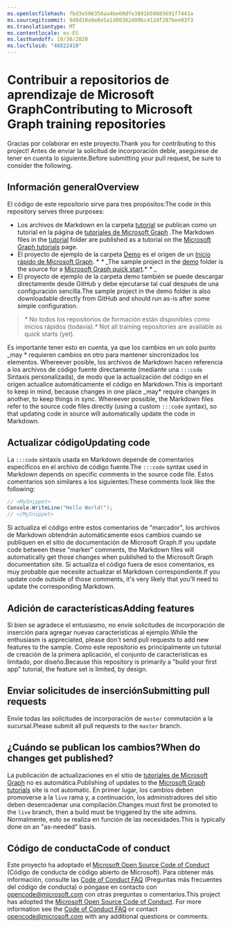 ```yaml
---
ms.openlocfilehash: fbd3e506358aa4be60dfe3891b50085691f7443a
ms.sourcegitcommit: 9d0d10a9e8e5a1d80382d89bc412df287bee03f3
ms.translationtype: MT
ms.contentlocale: es-ES
ms.lasthandoff: 10/30/2020
ms.locfileid: "48822410"
---
```

# <a name="contributing-to-microsoft-graph-training-repositories"></a><span data-ttu-id="db821-101">Contribuir a repositorios de aprendizaje de Microsoft Graph</span><span class="sxs-lookup"><span data-stu-id="db821-101">Contributing to Microsoft Graph training repositories</span></span>

<span data-ttu-id="db821-102">Gracias por colaborar en este proyecto.</span><span class="sxs-lookup"><span data-stu-id="db821-102">Thank you for contributing to this project!</span></span> <span data-ttu-id="db821-103">Antes de enviar la solicitud de incorporación deble, asegúrese de tener en cuenta lo siguiente.</span><span class="sxs-lookup"><span data-stu-id="db821-103">Before submitting your pull request, be sure to consider the following.</span></span>

## <a name="overview"></a><span data-ttu-id="db821-104">Información general</span><span class="sxs-lookup"><span data-stu-id="db821-104">Overview</span></span>

<span data-ttu-id="db821-105">El código de este repositorio sirve para tres propósitos:</span><span class="sxs-lookup"><span data-stu-id="db821-105">The code in this repository serves three purposes:</span></span>

- <span data-ttu-id="db821-106">Los archivos de Markdown en la carpeta [tutorial](/tutorial) se publican como un tutorial en la página de [tutoriales de Microsoft Graph](https://docs.microsoft.com/graph/tutorials) .</span><span class="sxs-lookup"><span data-stu-id="db821-106">The Markdown files in the [tutorial](/tutorial) folder are published as a tutorial on the [Microsoft Graph tutorials](https://docs.microsoft.com/graph/tutorials) page.</span></span>
- <span data-ttu-id="db821-107">El proyecto de ejemplo de la carpeta [Demo](/demo) es el origen de un [Inicio rápido de Microsoft Graph](https://developer.microsoft.com/graph/quick-start). \* *\** _</span><span class="sxs-lookup"><span data-stu-id="db821-107">The sample project in the [demo](/demo) folder is the source for a [Microsoft Graph quick start](https://developer.microsoft.com/graph/quick-start).\* *\** _</span></span>
- <span data-ttu-id="db821-108">El proyecto de ejemplo de la carpeta demo también se puede descargar directamente desde GitHub y debe ejecutarse tal cual después de una configuración sencilla.</span><span class="sxs-lookup"><span data-stu-id="db821-108">The sample project in the demo folder is also downloadable directly from GitHub and should run as-is after some simple configuration.</span></span>

> <span data-ttu-id="db821-109">_*\**_ No todos los repositorios de formación están disponibles como inicios rápidos (todavía).</span><span class="sxs-lookup"><span data-stu-id="db821-109">_*\**_ Not all training repositories are available as quick starts (yet).</span></span>

<span data-ttu-id="db821-110">Es importante tener esto en cuenta, ya que los cambios en un solo punto _may \* requieren cambios en otro para mantener sincronizados los elementos. Whereever posible, los archivos de Markdown hacen referencia a los archivos de código fuente directamente (mediante una `:::code` Sintaxis personalizada), de modo que la actualización del código en el origen actualice automáticamente el código en Markdown.</span><span class="sxs-lookup"><span data-stu-id="db821-110">This is important to keep in mind, because changes in one place _may\* require changes in another, to keep things in sync. Whereever possible, the Markdown files refer to the source code files directly (using a custom `:::code` syntax), so that updating code in source will automatically update the code in Markdown.</span></span>

## <a name="updating-code"></a><span data-ttu-id="db821-111">Actualizar código</span><span class="sxs-lookup"><span data-stu-id="db821-111">Updating code</span></span>

<span data-ttu-id="db821-112">La `:::code` sintaxis usada en Markdown depende de comentarios específicos en el archivo de código fuente.</span><span class="sxs-lookup"><span data-stu-id="db821-112">The `:::code` syntax used in Markdown depends on specific comments in the source code file.</span></span> <span data-ttu-id="db821-113">Estos comentarios son similares a los siguientes:</span><span class="sxs-lookup"><span data-stu-id="db821-113">These comments look like the following:</span></span>

```csharp
// <MySnippet>
Console.WriteLine("Hello World!");
// </MySnippet>
```

<span data-ttu-id="db821-114">Si actualiza el código entre estos comentarios de "marcador", los archivos de Markdown obtendrán automáticamente esos cambios cuando se publiquen en el sitio de documentación de Microsoft Graph.</span><span class="sxs-lookup"><span data-stu-id="db821-114">If you update code between these "marker" comments, the Markdown files will automatically get those changes when published to the Microsoft Graph documentation site.</span></span> <span data-ttu-id="db821-115">Si actualiza el código fuera de esos comentarios, es muy probable que necesite actualizar el Markdown correspondiente.</span><span class="sxs-lookup"><span data-stu-id="db821-115">If you update code outside of those comments, it's very likely that you'll need to update the corresponding Markdown.</span></span>

## <a name="adding-features"></a><span data-ttu-id="db821-116">Adición de características</span><span class="sxs-lookup"><span data-stu-id="db821-116">Adding features</span></span>

<span data-ttu-id="db821-117">Si bien se agradece el entusiasmo, no envíe solicitudes de incorporación de inserción para agregar nuevas características al ejemplo.</span><span class="sxs-lookup"><span data-stu-id="db821-117">While the enthusiasm is appreciated, please don't send pull requests to add new features to the sample.</span></span> <span data-ttu-id="db821-118">Como este repositorio es principalmente un tutorial de creación de la primera aplicación, el conjunto de características es limitado, por diseño.</span><span class="sxs-lookup"><span data-stu-id="db821-118">Because this repository is primarily a "build your first app" tutorial, the feature set is limited, by design.</span></span>

## <a name="submitting-pull-requests"></a><span data-ttu-id="db821-119">Enviar solicitudes de inserción</span><span class="sxs-lookup"><span data-stu-id="db821-119">Submitting pull requests</span></span>

<span data-ttu-id="db821-120">Envíe todas las solicitudes de incorporación de `master` conmutación a la sucursal.</span><span class="sxs-lookup"><span data-stu-id="db821-120">Please submit all pull requests to the `master` branch.</span></span>

## <a name="when-do-changes-get-published"></a><span data-ttu-id="db821-121">¿Cuándo se publican los cambios?</span><span class="sxs-lookup"><span data-stu-id="db821-121">When do changes get published?</span></span>

<span data-ttu-id="db821-122">La publicación de actualizaciones en el sitio de [tutoriales de Microsoft Graph](https://docs.microsoft.com/graph/tutorials) no es automática.</span><span class="sxs-lookup"><span data-stu-id="db821-122">Publishing of updates to the [Microsoft Graph tutorials](https://docs.microsoft.com/graph/tutorials) site is not automatic.</span></span> <span data-ttu-id="db821-123">En primer lugar, los cambios deben promoverse a la `live` rama y, a continuación, los administradores del sitio deben desencadenar una compilación.</span><span class="sxs-lookup"><span data-stu-id="db821-123">Changes must first be promoted to the `live` branch, then a build must be triggered by the site admins.</span></span> <span data-ttu-id="db821-124">Normalmente, esto se realiza en función de las necesidades.</span><span class="sxs-lookup"><span data-stu-id="db821-124">This is typically done on an "as-needed" basis.</span></span>

## <a name="code-of-conduct"></a><span data-ttu-id="db821-125">Código de conducta</span><span class="sxs-lookup"><span data-stu-id="db821-125">Code of conduct</span></span>

<span data-ttu-id="db821-p106">Este proyecto ha adoptado el [Microsoft Open Source Code of Conduct](https://opensource.microsoft.com/codeofconduct/) (Código de conducta de código abierto de Microsoft). Para obtener más información, consulte las [Code of Conduct FAQ](https://opensource.microsoft.com/codeofconduct/faq/) (Preguntas más frecuentes del código de conducta) o póngase en contacto con [opencode@microsoft.com](mailto:opencode@microsoft.com) con otras preguntas o comentarios.</span><span class="sxs-lookup"><span data-stu-id="db821-p106">This project has adopted the [Microsoft Open Source Code of Conduct](https://opensource.microsoft.com/codeofconduct/). For more information see the [Code of Conduct FAQ](https://opensource.microsoft.com/codeofconduct/faq/) or contact [opencode@microsoft.com](mailto:opencode@microsoft.com) with any additional questions or comments.</span></span>
